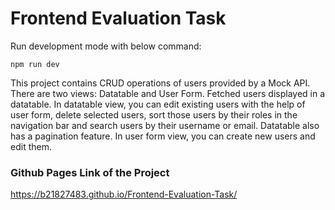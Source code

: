 # Frontend Evaluation Task

Run development mode with below command:

```
npm run dev
```

This project contains CRUD operations of users provided by a Mock API. There are two views: Datatable and User Form. Fetched users displayed in a datatable. In datatable view, you can edit existing users with the help of user form, delete selected users, sort those users by their roles in the navigation bar and search users by their username or email. Datatable also has a pagination feature. In user form view, you can create new users and edit them. 

### Github Pages Link of the Project
https://b21827483.github.io/Frontend-Evaluation-Task/
